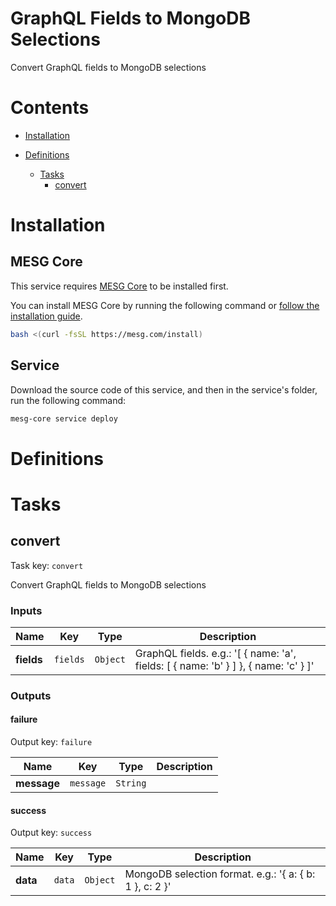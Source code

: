 # GraphQL Fields to MongoDB Selections

Convert GraphQL fields to MongoDB selections

# Contents

- [Installation](#Installation)
- [Definitions](#Definitions)
  
  - [Tasks](#Tasks)
    - [convert](#convert)

# Installation

## MESG Core

This service requires [MESG Core](https://github.com/mesg-foundation/core) to be installed first.

You can install MESG Core by running the following command or [follow the installation guide](https://docs.mesg.com/guide/start-here/installation.html).

```bash
bash <(curl -fsSL https://mesg.com/install)
```

## Service

Download the source code of this service, and then in the service's folder, run the following command:
```bash
mesg-core service deploy
```

# Definitions


# Tasks

## convert

Task key: `convert`

Convert GraphQL fields to MongoDB selections

### Inputs

| **Name** | **Key** | **Type** | **Description** |
| --- | --- | --- | --- |
| **fields** | `fields` | `Object` | GraphQL fields. e.g.: '[ { name: 'a', fields: [ { name: 'b' } ] }, { name: 'c' } ]' |

### Outputs

#### failure

Output key: `failure`



| **Name** | **Key** | **Type** | **Description** |
| --- | --- | --- | --- |
| **message** | `message` | `String` |  |

#### success

Output key: `success`



| **Name** | **Key** | **Type** | **Description** |
| --- | --- | --- | --- |
| **data** | `data` | `Object` | MongoDB selection format. e.g.: '{ a: { b: 1 }, c: 2 }' |



